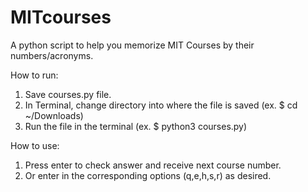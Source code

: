# MITcourses
A python script to help you memorize MIT Courses by their numbers/acronyms.

How to run:
1. Save courses.py file.
2. In Terminal, change directory into where the file is saved (ex. $ cd ~/Downloads)
3. Run the file in the terminal (ex. $ python3 courses.py)

How to use:
1. Press enter to check answer and receive next course number.
2. Or enter in the corresponding options (q,e,h,s,r) as desired.
